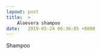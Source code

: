 ```yaml
---
layout: post
title:  >
    Aloevera shampoo
date:   2019-05-24 06:36:05 +0000
---
```



Shampoo
<!-- ![header](https://i.ibb.co/9ZVNK1J/Whats-App-Image-2019-05-23-at-10-01-42-PM.jpg) -->